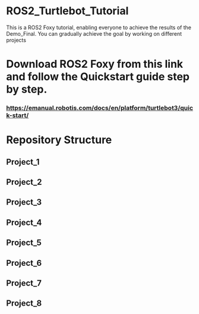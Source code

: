 # ROS2_Turtlebot_Tutorial
This is a ROS2 Foxy tutorial, enabling everyone to achieve the results of the Demo_Final.
You can gradually achieve the goal by working on different projects

# Download ROS2 Foxy from this link and follow the Quickstart guide step by step.
### https://emanual.robotis.com/docs/en/platform/turtlebot3/quick-start/

# Repository Structure
## Project_1

## Project_2

## Project_3

## Project_4

## Project_5

## Project_6

## Project_7

## Project_8
  
